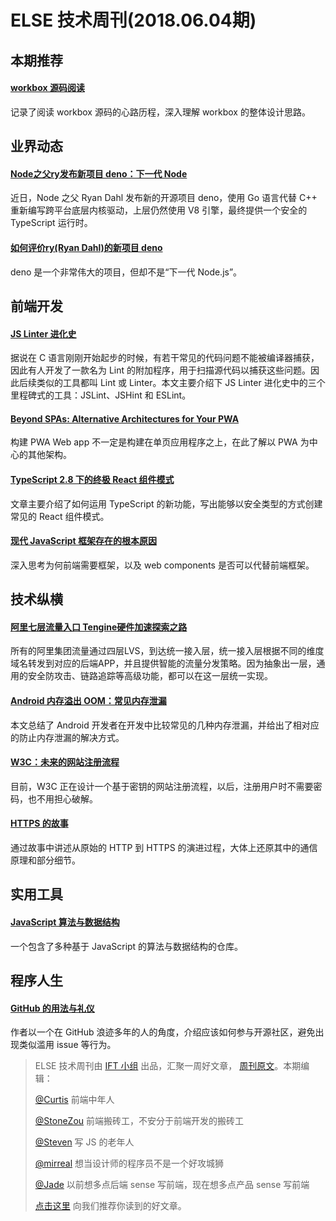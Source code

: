# ELSE 技术周刊(2018.06.04期)

## 本期推荐

#### [workbox 源码阅读](http://sensai.powerpigger.cc/sensai/site/article/334)

记录了阅读 workbox 源码的心路历程，深入理解 workbox 的整体设计思路。

## 业界动态

#### [Node之父ry发布新项目 deno：下一代 Node](https://mp.weixin.qq.com/s/1LcO3EqGV2iRlZ1aIrQeqw)

近日，Node 之父 Ryan Dahl 发布新的开源项目 deno，使用 Go 语言代替 C++ 重新编写跨平台底层内核驱动，上层仍然使用 V8 引擎，最终提供一个安全的 TypeScript 运行时。

#### [如何评价ry(Ryan Dahl)的新项目 deno](https://www.zhihu.com/question/279208326/answer/408601019)

deno 是一个非常伟大的项目，但却不是“下一代 Node.js”。

## 前端开发

#### [JS Linter 进化史](https://zhuanlan.zhihu.com/p/34656263)

据说在 C 语言刚刚开始起步的时候，有若干常见的代码问题不能被编译器捕获，因此有人开发了一款名为 Lint 的附加程序，用于扫描源代码以捕获这些问题。因此后续类似的工具都叫 Lint 或 Linter。本文主要介绍下 JS Linter 进化史中的三个里程碑式的工具：JSLint、JSHint 和 ESLint。

#### [Beyond SPAs: Alternative Architectures for Your PWA](https://developers.google.com/web/updates/2018/05/beyond-spa)

构建 PWA Web app 不一定是构建在单页应用程序之上，在此了解以 PWA 为中心的其他架构。

#### [TypeScript 2.8 下的终极 React 组件模式](https://juejin.im/post/5b07caf16fb9a07aa83f2977)

文章主要介绍了如何运用 TypeScript 的新功能，写出能够以安全类型的方式创建常见的 React 组件模式。

#### [现代 JavaScript 框架存在的根本原因](https://juejin.im/post/5b111436e51d4506d06205fd)

深入思考为何前端需要框架，以及 web components 是否可以代替前端框架。

## 技术纵横

#### [阿里七层流量入口 Tengine硬件加速探索之路](https://zhuanlan.zhihu.com/p/37539359)

所有的阿里集团流量通过四层LVS，到达统一接入层，统一接入层根据不同的维度域名转发到对应的后端APP，并且提供智能的流量分发策略。因为抽象出一层，通用的安全防攻击、链路追踪等高级功能，都可以在这一层统一实现。

#### [Android 内存溢出 OOM：常见内存泄漏](http://www.sunnyang.com/765.html)

本文总结了 Android 开发者在开发中比较常见的几种内存泄漏，并给出了相对应的防止内存泄漏的解决方式。

#### [W3C：未来的网站注册流程](https://www.w3.org/TR/webauthn/)

目前，W3C 正在设计一个基于密钥的网站注册流程，以后，注册用户时不需要密码，也不用担心破解。

#### [HTTPS 的故事](https://juejin.im/post/5b10aa22e51d4506c5568f1d)

通过故事中讲述从原始的 HTTP 到 HTTPS 的演进过程，大体上还原其中的通信原理和部分细节。

## 实用工具

#### [JavaScript 算法与数据结构](https://github.com/trekhleb/javascript-algorithms)

一个包含了多种基于 JavaScript 的算法与数据结构的仓库。

## 程序人生

#### [GitHub 的用法与礼仪](https://zhuanlan.zhihu.com/p/37599617)

作者以一个在 GitHub 浪迹多年的人的角度，介绍应该如何参与开源社区，避免出现类似滥用 issue 等行为。


> ELSE 技术周刊由 [IFT 小组](https://github.com/CtripFE) 出品，汇聚一周好文章， [周刊原文](https://zhuanlan.zhihu.com/p/37650412)。本期编辑：
>
> [@Curtis](https://github.com/CurtisCBS) 前端中年人
>
> [@StoneZou](https://github.com/stoneyong) 前端搬砖工，不安分于前端开发的搬砖工
>
> [@Steven](https://github.com/StevenX911) 写 JS 的老年人
>
> [@mirreal](https://github.com/mirreal) 想当设计师的程序员不是一个好攻城狮
>
> [@Jade](https://github.com/Jade05) 以前想多点后端 sense 写前端，现在想多点产品 sense 写前端
>
> [点击这里](https://github.com/CtripFE/fe-weekly/issues) 向我们推荐你读到的好文章。
